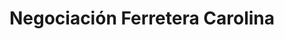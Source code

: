 ---
title: "Negociación Ferretera Carolina"
url: /mala/negociacion-ferretera-carolina/
shop: comercio
---